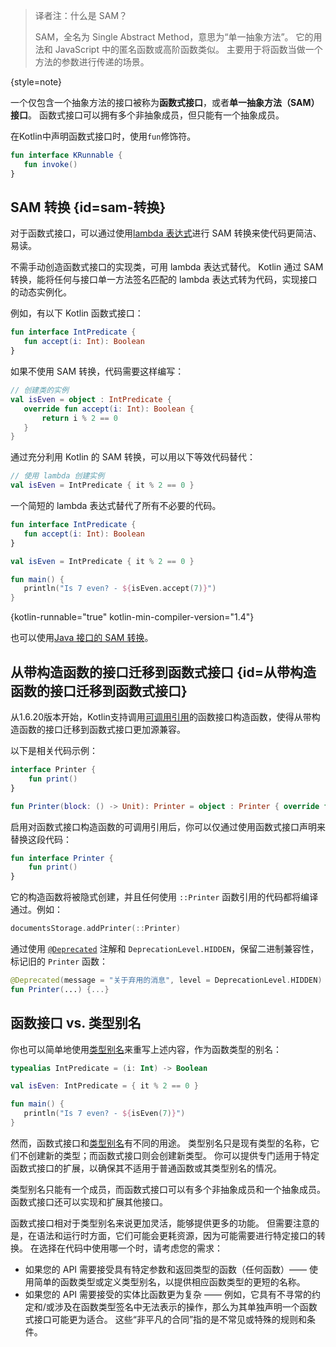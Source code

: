 [//]: # (title: 函数式编程（SAM）接口)

> 译者注：什么是 SAM？
> 
> SAM，全名为 Single Abstract Method，意思为“单一抽象方法”。
> 它的用法和 JavaScript 中的匿名函数或高阶函数类似。
> 主要用于将函数当做一个方法的参数进行传递的场景。
> 
{style=note}

一个仅包含一个抽象方法的接口被称为**函数式接口**，或者**单一抽象方法（SAM）接口**。
函数式接口可以拥有多个非抽象成员，但只能有一个抽象成员。

在Kotlin中声明函数式接口时，使用`fun`修饰符。

```kotlin
fun interface KRunnable {
   fun invoke()
}
```

## SAM 转换 {id=sam-转换}

对于函数式接口，可以通过使用[lambda 表达式](lambdas.md#lambda-expressions-and-anonymous-functions)进行 SAM 转换来使代码更简洁、易读。

不需手动创造函数式接口的实现类，可用 lambda 表达式替代。
Kotlin 通过 SAM 转换，能将任何与接口单一方法签名匹配的 lambda 表达式转为代码，实现接口的动态实例化。

例如，有以下 Kotlin 函数式接口：

```kotlin
fun interface IntPredicate {
   fun accept(i: Int): Boolean
}
```

如果不使用 SAM 转换，代码需要这样编写：

```kotlin
// 创建类的实例
val isEven = object : IntPredicate {
   override fun accept(i: Int): Boolean {
       return i % 2 == 0
   }
}
```

通过充分利用 Kotlin 的 SAM 转换，可以用以下等效代码替代：

```kotlin
// 使用 lambda 创建实例
val isEven = IntPredicate { it % 2 == 0 }
```

一个简短的 lambda 表达式替代了所有不必要的代码。

```kotlin
fun interface IntPredicate {
   fun accept(i: Int): Boolean
}

val isEven = IntPredicate { it % 2 == 0 }

fun main() {
   println("Is 7 even? - ${isEven.accept(7)}")
}
```
{kotlin-runnable="true" kotlin-min-compiler-version="1.4"}

也可以使用[Java 接口的 SAM 转换](java-interop.md#sam-conversions)。

## 从带构造函数的接口迁移到函数式接口 {id=从带构造函数的接口迁移到函数式接口}

从1.6.20版本开始，Kotlin支持调用[可调用引用](reflection.md#可调用引用)的函数接口构造函数，使得从带构造函数的接口迁移到函数式接口更加源兼容。

以下是相关代码示例：

```kotlin
interface Printer { 
    fun print() 
}

fun Printer(block: () -> Unit): Printer = object : Printer { override fun print() = block() }
```

启用对函数式接口构造函数的可调用引用后，你可以仅通过使用函数式接口声明来替换这段代码：

```kotlin
fun interface Printer { 
    fun print()
}
```

它的构造函数将被隐式创建，并且任何使用 `::Printer` 函数引用的代码都将编译通过。例如：

```kotlin
documentsStorage.addPrinter(::Printer)
```

通过使用 [`@Deprecated`](https://kotlinlang.org/api/latest/jvm/stdlib/kotlin/-deprecated/) 注解和 `DeprecationLevel.HIDDEN`，保留二进制兼容性，标记旧的 `Printer` 函数：

```kotlin
@Deprecated(message = "关于弃用的消息", level = DeprecationLevel.HIDDEN)
fun Printer(...) {...}
```

## 函数接口 vs. 类型别名

你也可以简单地使用[类型别名](type-aliases.md)来重写上述内容，作为函数类型的别名：

```kotlin
typealias IntPredicate = (i: Int) -> Boolean

val isEven: IntPredicate = { it % 2 == 0 }

fun main() {
   println("Is 7 even? - ${isEven(7)}")
}
```

然而，函数式接口和[类型别名](type-aliases.md)有不同的用途。
类型别名只是现有类型的名称，它们不创建新的类型；而函数式接口则会创建新类型。
<tooltip term="直译">你可以提供专门适用于特定函数式接口的扩展，以确保其不适用于普通函数或其类型别名的情况。</tooltip>

类型别名只能有一个成员，而函数式接口可以有多个非抽象成员和一个抽象成员。
函数式接口还可以实现和扩展其他接口。

函数式接口相对于类型别名来说更加灵活，能够提供更多的功能。
但需要注意的是，在语法和运行时方面，它们可能会更耗资源，因为可能需要进行特定接口的转换。
在选择在代码中使用哪一个时，请考虑您的需求：
- 如果您的 API 需要接受具有特定参数和返回类型的函数（任何函数）—— 使用简单的函数类型或定义类型别名，以提供相应函数类型的更短的名称。
- 如果您的 API 需要接受的实体比函数更为复杂 ——
  例如，它具有不寻常的约定和/或涉及在函数类型签名中无法表示的操作，那么为其单独声明一个函数式接口可能更为适合。
  这些“非平凡的合同”指的是不常见或特殊的规则和条件。

